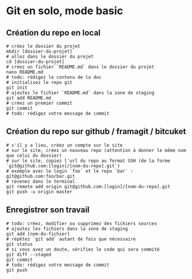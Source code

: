 # Git en solo, mode basic

## Création du repo en local

    # créez le dossier du projet
    mkdir [dossier-du-projet]
    # allez dans le dossier du projet
    cd [dossier-du-projet]
    # créez un fichier `README.md` dans le dossier du projet
    nano README.md
    # todo: rédigez le contenu de la doc
    # initialisez le repo git
    git init
    # ajoutez le fichier `README.md` dans la zone de staging
    git add README.md
    # créez un premier commit
    git commit
    # todo: rédigez votre message de commit

## Création du repo sur github / framagit / bitcuket

    # s'il y a lieu, créez un compte sur le site
    # sur le site, créez un nouveau repo (attention à donner le même nom que celui du dossier)
    # sur le site, copiez l'url du repo au format SSH (de la forme `git@github.com:[login]/[nom-du-repo].git`)
    # exemple avec le login `foo` et le repo `bar` : git@github.com:foo/bar.git
    # revenez dans le terminal
    git remote add origin git@github.com:[login]/[nom-du-repo].git
    git push -u origin master

## Enregistrer son travail

    # todo: créez, modifier ou supprimez des fichiers sources
    # ajoutez les fichiers dans la zone de staging
    git add [nom-du-fichier]
    # répêtez `git add` autant de fois que nécessaire
    git status
    # si vous avez un doute, vérifiez le code qui sera commité
    git diff --staged
    git commit
    # todo: rédigez votre message de commit
    git push

